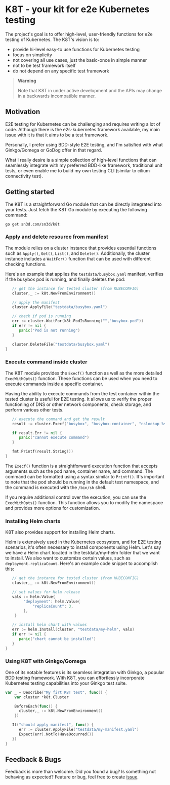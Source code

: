 # K8T - your kit for e2e Kubernetes testing


The project's goal is to offer high-level, user-friendly functions for 
e2e testing of Kubernetes. 
The K8T's vision is to:

 - provide hi-level easy-to use functions for Kubernetes testing
 - focus on simplicity
 - not covering all use cases, just the basic-once in simple manner
 - not to be test framework itself
 - do not depend on any specific test framework

> **Warning**
>
> Note that K8T in under active development and the APIs may change 
> in a backwards incompatible manner.

## Motivation


E2E testing for Kubernetes can be challenging and requires writing a lot of 
code. Although there is the e2s-kubernetes framework available, my main issue 
with it is that it aims to be a test framework.

Personally, I prefer using BDD-style E2E testing, and I'm satisfied with 
what Ginkgo/Gomega or GoDog offer in that regard.

What I really desire is a simple collection of high-level functions that can 
seamlessly integrate with my preferred BDD-like framework, traditional unit 
tests, or even enable me to build my own testing CLI (similar to cilium connectivity test).


## Getting started

The K8T is a straightforward Go module that can be directly integrated into 
your tests. Just fetch the K8T Go module by executing the following command:

```shell
go get sn3d.com/sn3d/k8t
```

### Apply and delete resource from manifest
The module relies on a cluster instance that provides essential functions 
such as `Apply()`, `Get()`, `List()`, and `Delete()`. Additionally, the 
cluster instance includes a `WaitFor()` function that can be used with 
different checking functions.

Here's an example that applies the `testdata/busybox.yaml` manifest, verifies 
if the busybox pod is running, and finally deletes the pod:

```go
   // get the instance for tested cluster (from KUBECONFIG)
   cluster,_ := k8t.NewFromEnvironment()

   // apply the manifest
   cluster.ApplyFile("testdata/busybox.yaml")

   // check if pod is running
   err := cluster.WaitFor(k8t.PodIsRunning("","busybox-pod"))
   if err != nil {
      panic("Pod is not running")
   }

   cluster.DeleteFile("testdata/busybox.yaml")
}
```

### Execute command inside cluster

The K8T module provides the `Execf()` function as well as the more detailed 
`ExecWithOpts()` function. These functions can be used when you need to 
execute commands inside a specific container.

Having the ability to execute commands from the test container within the 
tested cluster is useful for E2E testing. It allows us to verify the proper
functioning of DNS or other network components, check storage, and perform
various other tests.

```go
   // execute the command and get the result
   result := cluster.Execf("busybox", "busybox-container", "nslookup %s", "google.com")

   if result.Err != nil {
      panic("cannot execute command")
   }

   fmt.Printf(result.String())
}
```

The `Execf()` function is a straightforward execution function that accepts 
arguments such as the pod name, container name, and command. The command can 
be formatted using a syntax similar to `Printf()`. It's important to note 
that the pod should be running in the default test namespace, and the 
command is executed with the `/bin/sh` shell.

If you require additional control over the execution, you can use the 
`ExecWithOpts()` function. This function allows you to modify the namespace 
and provides more options for customization.

### Installing Helm charts

K8T also provides support for installing Helm charts.

Helm is extensively used in the Kubernetes ecosystem, and for E2E testing 
scenarios, it's often necessary to install components using Helm. Let's say 
we have a Helm chart located in the testdata/my-helm folder that we want to 
install. We also want to customize certain values, such as 
`deployment.replicaCount`. Here's an example code snippet to accomplish this:

```go
   // get the instance for tested cluster (from KUBECONFIG)
   cluster,_ := k8t.NewFromEnvironment()

   // set values for Helm release
   vals := helm.Value{
		"deployment": helm.Value{
			"replicaCount": 3,
		},
	}

   // install helm chart with values
   err := helm.Install(cluster, "testdata/my-helm", vals)
   if err != nil {
      panic("chart cannot be installed")
   }
}
```

### Using K8T with Ginkgo/Gomega

One of its notable features is its seamless integration with Ginkgo, a popular 
BDD testing framework. With K8T, you can effortlessly incorporate Kubernetes 
testing capabilities into your Ginkgo test suite.

```go
var _ = Describe("My firt K8T test", func() {
	var cluster *k8t.Cluster

	BeforeEach(func() {
      cluster,_ := k8t.NewFromEnvironment()
	})

   It("should apply manifest", func() {
      err := cluster.ApplyFile("testdata/my-manifest.yaml")
      Expect(err).NotTo(HaveOccurred())
   })
}
```

## Feedback & Bugs

Feedback is more than welcome. Did you found a bug? Is something not behaving 
as expected? Feature or bug, feel free to create [issue](https://github.com/sn3d/kconf/issues).
